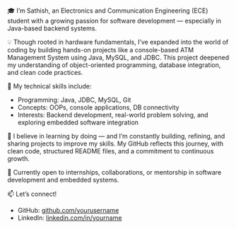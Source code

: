 🎓 I’m Sathish, an Electronics and Communication Engineering (ECE) student with a growing passion for software development — especially in Java-based backend systems.

💡 Though rooted in hardware fundamentals, I’ve expanded into the world of coding by building hands-on projects like a console-based ATM Management System using Java, MySQL, and JDBC. This project deepened my understanding of object-oriented programming, database integration, and clean code practices.

🔧 My technical skills include:
- Programming: Java, JDBC, MySQL, Git
- Concepts: OOPs, console applications, DB connectivity
- Interests: Backend development, real-world problem solving, and exploring embedded software integration

🚀 I believe in learning by doing — and I’m constantly building, refining, and sharing projects to improve my skills. My GitHub reflects this journey, with clean code, structured README files, and a commitment to continuous growth.

📌 Currently open to internships, collaborations, or mentorship in software development and embedded systems.

📫 Let’s connect!
- GitHub: [github.com/yourusername](https://github.com/yourusername)
- LinkedIn: [linkedin.com/in/yourname](https://linkedin.com/in/yourname) 
